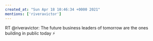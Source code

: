 ```yaml
---
created_at: "Sun Apr 18 10:46:34 +0000 2021"
mentions: ['riveravictor']
---
```


RT @riveravictor: The future business leaders of tomorrow are the ones building in public today ⚡️